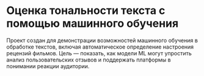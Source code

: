 # Оценка тональности текста с помощью машинного обучения
Проект создан для демонстрации возможностей машинного обучения в обработке текстов, включая автоматическое определение настроения рецензий фильмов. Цель — показать, как модели ML могут упростить анализ пользовательских отзывов и поддержать платформы в понимании реакции аудитории.
